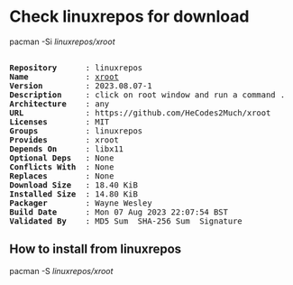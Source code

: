 # Check linuxrepos for download

pacman -Si *linuxrepos/xroot*

<div class="highlight"><pre class="highlight"><text>
<b>Repository</b>      : linuxrepos
<b>Name</b>            : <a href="../../x86_64/xroot-2023.08.07-1-any.pkg.tar.zst">xroot</a>
<b>Version</b>         : 2023.08.07-1
<b>Description</b>     : click on root window and run a command .
<b>Architecture</b>    : any
<b>URL</b>             : https://github.com/HeCodes2Much/xroot
<b>Licenses</b>        : MIT
<b>Groups</b>          : linuxrepos
<b>Provides</b>        : xroot
<b>Depends On</b>      : libx11
<b>Optional Deps</b>   : None
<b>Conflicts With</b>  : None
<b>Replaces</b>        : None
<b>Download Size</b>   : 18.40 KiB
<b>Installed Size</b>  : 14.80 KiB
<b>Packager</b>        : Wayne Wesley <wayne6324@gmail.com>
<b>Build Date</b>      : Mon 07 Aug 2023 22:07:54 BST
<b>Validated By</b>    : MD5 Sum  SHA-256 Sum  Signature
</text></pre></div>

## How to install from linuxrepos

pacman -S *linuxrepos/xroot*
